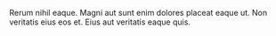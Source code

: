 Rerum nihil eaque. Magni aut sunt enim dolores placeat eaque ut. Non veritatis eius eos et. Eius aut veritatis eaque quis.